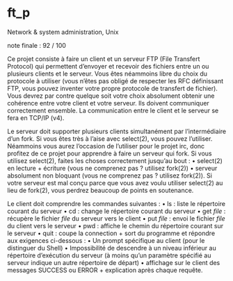 # ft_p
Network &amp; system administration, Unix

note finale :
92 / 100

Ce projet consiste à faire un client et un serveur FTP (File Transfert Protocol) qui
permettent d’envoyer et recevoir des fichiers entre un ou plusieurs clients et le serveur.
Vous êtes néammoins libre du choix du protocole à utiliser (vous n’êtes pas obligé
de respecter les RFC définissant FTP, vous pouvez inventer votre propre protocole de
transfert de fichier). Vous devrez par contre quelque soit votre choix absolument obtenir
une cohérence entre votre client et votre serveur. Ils doivent communiquer correctement
ensemble.
La communication entre le client et le serveur se fera en TCP/IP (v4).

Le serveur doit supporter plusieurs clients simultanément par l’intermédiaire d’un fork.
Si vous êtes très à l’aise avec select(2), vous pouvez l’utiliser. Néammoins vous aurez
l’occasion de l’utiliser pour le projet irc, donc profitez de ce projet pour apprendre à faire
un serveur qui fork.
Si vous utilisez select(2), faites les choses correctement jusqu’au bout :
• select(2) en lecture + écriture (vous ne comprenez pas ? utilisez fork(2))
• serveur absolument non bloquant (vous ne comprenez pas ? utilisez fork(2)).
Si votre serveur est mal conçu parce que vous avez voulu utiliser select(2) au lieu de
fork(2), vous perdrez beaucoup de points en soutenance.

Le client doit comprendre les commandes suivantes :
• ls : liste le répertoire courant du serveur
• cd : change le répertoire courant du serveur
• get _file_ : récupère le fichier _file_ du serveur vers le client
• put _file_ : envoi le fichier _file_ du client vers le serveur
• pwd : affiche le chemin du répertoire courant sur le serveur
• quit : coupe la connection + sort du programme
et répondre aux exigences ci-dessous :
• Un prompt spécifique au client (pour le distinguer du Shell)
• Impossibilité de descendre à un niveau inférieur au répertoire d’exécution du serveur
(à moins qu’un paramètre spécifié au serveur indique un autre répertoire de
départ)
• affichage sur le client des messages SUCCESS ou ERROR + explication après
chaque requête.
